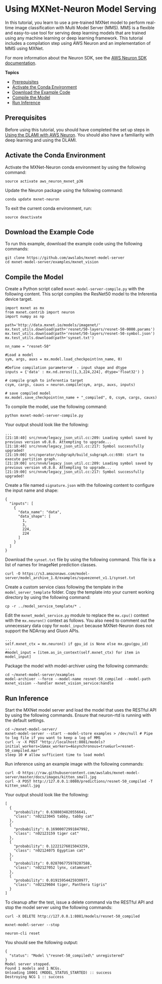 # Using MXNet\-Neuron Model Serving<a name="tutorial-inferentia-mxnet-neuron-serving"></a>

In this tutorial, you learn to use a pre\-trained MXNet model to perform real\-time image classification with Multi Model Server \(MMS\)\. MMS is a flexible and easy\-to\-use tool for serving deep learning models that are trained using any machine learning or deep learning framework\. This tutorial includes a compilation step using AWS Neuron and an implementation of MMS using MXNet\.

 For more information about the Neuron SDK, see the [AWS Neuron SDK documentation](https://github.com/aws/aws-neuron-sdk)\. 

**Topics**
+ [Prerequisites](#tutorial-inferentia-mxnet-neuron-serving-prerequisites)
+ [Activate the Conda Environment](#tutorial-inferentia-mxnet-neuron-serving-activate)
+ [Download the Example Code](#tutorial-inferentia-mxnet-neuron-serving-download)
+ [Compile the Model](#tutorial-inferentia-mxnet-neuron-serving-compile)
+ [Run Inference](#tutorial-inferentia-mxnet-neuron-serving-inference)

## Prerequisites<a name="tutorial-inferentia-mxnet-neuron-serving-prerequisites"></a>

 Before using this tutorial, you should have completed the set up steps in [Using the DLAMI with AWS Neuron](tutorial-inferentia-using.md)\. You should also have a familiarity with deep learning and using the DLAMI\. 

## Activate the Conda Environment<a name="tutorial-inferentia-mxnet-neuron-serving-activate"></a>

 Activate the MXNet\-Neuron conda environment by using the following command: 

```
source activate aws_neuron_mxnet_p36
```

 Update the Neuron package using the following command: 

```
conda update mxnet-neuron
```

 To exit the current conda environment, run: 

```
source deactivate
```

## Download the Example Code<a name="tutorial-inferentia-mxnet-neuron-serving-download"></a>

 To run this example, download the example code using the following commands: 

```
git clone https://github.com/awslabs/mxnet-model-server
cd mxnet-model-server/examples/mxnet_vision
```

## Compile the Model<a name="tutorial-inferentia-mxnet-neuron-serving-compile"></a>

Create a Python script called `mxnet-model-server-compile.py` with the following content\. This script compiles the ResNet50 model to the Inferentia device target\. 

```
import mxnet as mx
from mxnet.contrib import neuron
import numpy as np

path='http://data.mxnet.io/models/imagenet/'
mx.test_utils.download(path+'resnet/50-layers/resnet-50-0000.params')
mx.test_utils.download(path+'resnet/50-layers/resnet-50-symbol.json')
mx.test_utils.download(path+'synset.txt')

nn_name = "resnet-50"

#Load a model
sym, args, auxs = mx.model.load_checkpoint(nn_name, 0)

#Define compilation parameters#  - input shape and dtype
inputs = {'data' : mx.nd.zeros([1,3,224,224], dtype='float32') }

# compile graph to inferentia target
csym, cargs, cauxs = neuron.compile(sym, args, auxs, inputs)

# save compiled model
mx.model.save_checkpoint(nn_name + "_compiled", 0, csym, cargs, cauxs)
```

 To compile the model, use the following command: 

```
python mxnet-model-server-compile.py
```

 Your output should look like the following: 

```
...
[21:18:40] src/nnvm/legacy_json_util.cc:209: Loading symbol saved by previous version v0.8.0. Attempting to upgrade...
[21:18:40] src/nnvm/legacy_json_util.cc:217: Symbol successfully upgraded!
[21:19:00] src/operator/subgraph/build_subgraph.cc:698: start to execute partition graph.
[21:19:00] src/nnvm/legacy_json_util.cc:209: Loading symbol saved by previous version v0.8.0. Attempting to upgrade...
[21:19:00] src/nnvm/legacy_json_util.cc:217: Symbol successfully upgraded!
```

 Create a file named `signature.json` with the following content to configure the input name and shape: 

```
{
  "inputs": [
    {
      "data_name": "data",
      "data_shape": [
        1,
        3,
        224,
        224
      ]
    }
  ]
}
```

Download the `synset.txt` file by using the following command\. This file is a list of names for ImageNet prediction classes\. 

```
curl -O https://s3.amazonaws.com/model-server/model_archive_1.0/examples/squeezenet_v1.1/synset.txt
```

Create a custom service class following the template in the `model_server_template` folder\. Copy the template into your current working directory by using the following command: 

```
cp -r ../model_service_template/* .
```

 Edit the `mxnet_model_service.py` module to replace the `mx.cpu()` context with the `mx.neuron()` context as follows\. You also need to comment out the unnecessary data copy for `model_input` because MXNet\-Neuron does not support the NDArray and Gluon APIs\. 

```
...
self.mxnet_ctx = mx.neuron() if gpu_id is None else mx.gpu(gpu_id)
...
#model_input = [item.as_in_context(self.mxnet_ctx) for item in model_input]
```

 Package the model with model\-archiver using the following commands: 

```
cd ~/mxnet-model-server/examples
model-archiver --force --model-name resnet-50_compiled --model-path mxnet_vision --handler mxnet_vision_service:handle
```

## Run Inference<a name="tutorial-inferentia-mxnet-neuron-serving-inference"></a>

Start the MXNet model server and load the model that uses the RESTful API by using the following commands\. Ensure that neuron\-rtd is running with the default settings\. 

```
cd ~/mxnet-model-server/
mxnet-model-server --start --model-store examples > /dev/null # Pipe to log file if you want to keep a log of MMS
curl -v -X POST "http://localhost:8081/models?initial_workers=1&max_workers=4&synchronous=true&url=resnet-50_compiled.mar"
sleep 10 # allow sufficient time to load model
```

 Run inference using an example image with the following commands: 

```
curl -O https://raw.githubusercontent.com/awslabs/mxnet-model-server/master/docs/images/kitten_small.jpg
curl -X POST http://127.0.0.1:8080/predictions/resnet-50_compiled -T kitten_small.jpg
```

 Your output should look like the following: 

```
[
  {
    "probability": 0.6388034820556641,
    "class": "n02123045 tabby, tabby cat"
  },
  {
    "probability": 0.16900072991847992,
    "class": "n02123159 tiger cat"
  },
  {
    "probability": 0.12221276015043259,
    "class": "n02124075 Egyptian cat"
  },
  {
    "probability": 0.028706775978207588,
    "class": "n02127052 lynx, catamount"
  },
  {
    "probability": 0.01915954425930977,
    "class": "n02129604 tiger, Panthera tigris"
  }
]
```

 To cleanup after the test, issue a delete command via the RESTful API and stop the model server using the following commands: 

```
curl -X DELETE http://127.0.0.1:8081/models/resnet-50_compiled

mxnet-model-server --stop

neuron-cli reset
```

 You should see the following output: 

```
{
  "status": "Model \"resnet-50_compiled\" unregistered"
}
Model server stopped.
Found 1 models and 1 NCGs.
Unloading 10001 (MODEL_STATUS_STARTED) :: success
Destroying NCG 1 :: success
```